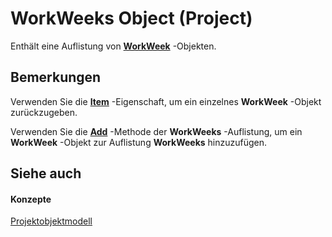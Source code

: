 
# WorkWeeks Object (Project)

Enthält eine Auflistung von  **[WorkWeek](d2dc3a0a-a869-2675-5e1c-971157a9d499.md)** -Objekten.


## Bemerkungen

Verwenden Sie die  **[Item](0d6d0d68-b930-20c9-06cf-da96f247d218.md)** -Eigenschaft, um ein einzelnes **WorkWeek** -Objekt zurückzugeben.

Verwenden Sie die  **[Add](46469e7b-8309-4e77-c89f-2115b9498c7a.md)** -Methode der **WorkWeeks** -Auflistung, um ein **WorkWeek** -Objekt zur Auflistung **WorkWeeks** hinzuzufügen.


## Siehe auch


#### Konzepte


[Projektobjektmodell](900b167b-88ec-ea88-15b7-27bb90c22ac6.md)